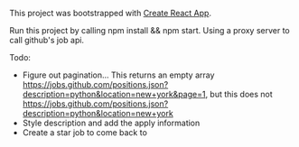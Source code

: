 This project was bootstrapped with [Create React App](https://github.com/facebook/create-react-app).

Run this project by calling npm install && npm start.
Using a proxy server to call github's job api.

Todo:
  - Figure out pagination... This returns an empty array https://jobs.github.com/positions.json?description=python&location=new+york&page=1, but this does not https://jobs.github.com/positions.json?description=python&location=new+york
  - Style description and add the apply information
  - Create a star job to come back to